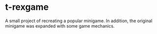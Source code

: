 # t-rexgame
A small project of recreating a popular minigame. In addition, the original minigame was expanded with some game mechanics.

